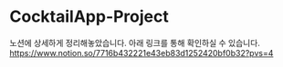 # CocktailApp-Project

노션에 상세하게 정리해놓았습니다. 아래 링크를 통해 확인하실 수 있습니다.
https://www.notion.so/7716b432221e43eb83d1252420bf0b32?pvs=4

